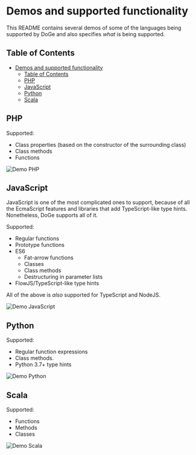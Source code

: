 # Demos and supported functionality

This README contains several demos of some of the languages being supported by
DoGe and also specifies _what_ is being supported.

## Table of Contents
- [Demos and supported functionality](#demos-and-supported-functionality)
  * [Table of Contents](#table-of-contents)
  * [PHP](#php)
  * [JavaScript](#javascript)
  * [Python](#python)
  * [Scala](#scala)

## PHP

Supported:
- Class properties (based on the constructor of the surrounding class)
- Class methods
- Functions

![Demo PHP](./doge-demo-php.gif)

## JavaScript

JavaScript is one of the most complicated ones to support, because of all the
EcmaScript features and libraries that add TypeScript-like type hints.
Nonetheless, DoGe supports all of it.

Supported:
- Regular functions
- Prototype functions
- ES6
  - Fat-arrow functions
  - Classes
  - Class methods
  - Destructuring in parameter lists
- FlowJS/TypeScript-like type hints

All of the above is _also_ supported for TypeScript and NodeJS.

![Demo JavaScript](./doge-demo-javascript.gif)

## Python

Supported:
- Regular function expressions
- Class methods.
- Python 3.7+ type hints

![Demo Python](./doge-demo-python.gif)

## Scala

Supported:
- Functions
- Methods
- Classes

![Demo Scala](./doge-demo-scala.gif)
